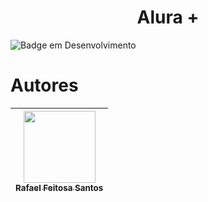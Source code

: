 <h1 align = "center"> Alura +</h1>

![Badge em Desenvolvimento](http://img.shields.io/static/v1?label=STATUS&message=EM%20DESENVOLVIMENTO&color=GREEN&style=for-the-badge)

# Autores
| [<img loading="lazy" src="https://avatars.githubusercontent.com/u/127707049?v=4" width=115><br><sub>Rafael Feitosa Santos</sub>](https://github.com/Rafael-Feitosa-santos) | 
| :---: |




